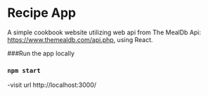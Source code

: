 
# Recipe App

A simple cookbook website utilizing web api from The MealDb Api: https://www.themealdb.com/api.php, using React.

###Run the app locally
### `npm start`
-visit url http://localhost:3000/


